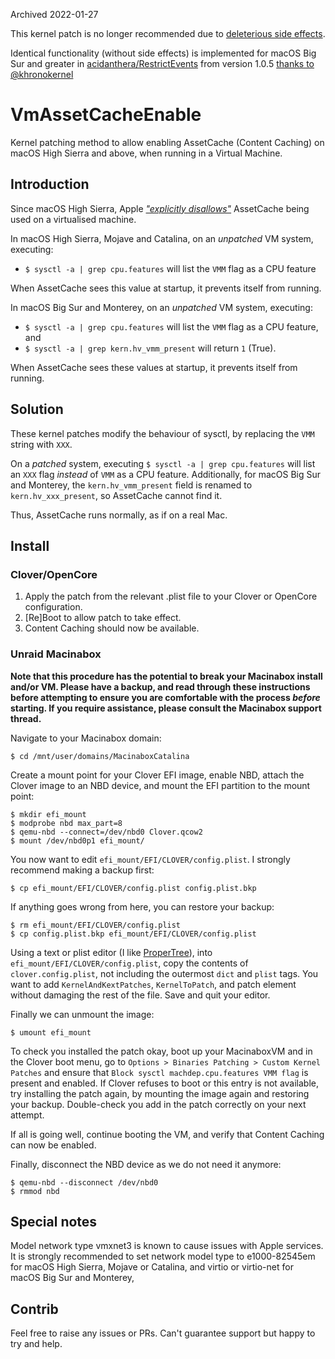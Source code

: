 Archived 2022-01-27

This kernel patch is no longer recommended due to [deleterious side effects](https://github.com/ofawx/VmAssetCacheEnable/issues/6).

Identical functionality (without side effects) is implemented for macOS Big Sur and greater in [acidanthera/RestrictEvents](https://github.com/acidanthera/FeatureUnlock) from version 1.0.5 [thanks to @khronokernel](https://github.com/acidanthera/RestrictEvents/pull/5)


# VmAssetCacheEnable
Kernel patching method to allow enabling AssetCache (Content Caching) on macOS High Sierra and above, when running in a Virtual Machine.

## Introduction
Since macOS High Sierra, Apple [*"explicitly disallows"*](https://support.apple.com/en-gb/HT207828) AssetCache being used on a virtualised machine.

In macOS High Sierra, Mojave and Catalina, on an *unpatched* VM system, executing:
* `$ sysctl -a | grep cpu.features` will list the `VMM` flag as a CPU feature

When AssetCache sees this value at startup, it prevents itself from running.

In macOS Big Sur and Monterey, on an *unpatched* VM system, executing:
* `$ sysctl -a | grep cpu.features` will list the `VMM` flag as a CPU feature, and
* `$ sysctl -a | grep kern.hv_vmm_present` will return `1` (True).

When AssetCache sees these values at startup, it prevents itself from running.

## Solution
These kernel patches modify the behaviour of sysctl, by replacing the `VMM` string with `XXX`.

On a *patched* system, executing `$ sysctl -a | grep cpu.features` will list an `XXX` flag *instead* of `VMM` as a CPU feature. Additionally, for macOS Big Sur and Monterey, the `kern.hv_vmm_present` field is renamed to `kern.hv_xxx_present`, so AssetCache cannot find it.

Thus, AssetCache runs normally, as if on a real Mac.

## Install

### Clover/OpenCore
 1. Apply the patch from the relevant .plist file to your Clover or OpenCore configuration.
 2. [Re]Boot to allow patch to take effect.
 3. Content Caching should now be available.

### Unraid Macinabox
**Note that this procedure has the potential to break your Macinabox install and/or VM. Please have a backup, and read through these instructions before attempting to ensure you are comfortable with the process *before* starting. If you require assistance, please consult the Macinabox support thread.**

Navigate to your Macinabox domain:

`$ cd /mnt/user/domains/MacinaboxCatalina`

Create a mount point for your Clover EFI image, enable NBD, attach the Clover image to an NBD device, and mount the EFI partition to the mount point:

```
$ mkdir efi_mount
$ modprobe nbd max_part=8
$ qemu-nbd --connect=/dev/nbd0 Clover.qcow2
$ mount /dev/nbd0p1 efi_mount/
```

You now want to edit `efi_mount/EFI/CLOVER/config.plist`. I strongly recommend making a backup first:

`$ cp efi_mount/EFI/CLOVER/config.plist config.plist.bkp`

If anything goes wrong from here, you can restore your backup:

```
$ rm efi_mount/EFI/CLOVER/config.plist
$ cp config.plist.bkp efi_mount/EFI/CLOVER/config.plist
```

Using a text or plist editor (I like [ProperTree](https://github.com/corpnewt/ProperTree)), into `efi_mount/EFI/CLOVER/config.plist`, copy the contents of `clover.config.plist`, not including the outermost `dict` and `plist` tags. You want to add `KernelAndKextPatches`, `KernelToPatch`, and patch element without damaging the rest of the file. Save and quit your editor.

Finally we can unmount the image:

`$ umount efi_mount`

To check you installed the patch okay, boot up your MacinaboxVM and in the Clover boot menu, go to `Options > Binaries Patching > Custom Kernel Patches` and ensure that `Block sysctl machdep.cpu.features VMM flag` is present and enabled. If Clover refuses to boot or this entry is not available, try installing the patch again, by mounting the image again and restoring your backup. Double-check you add in the patch correctly on your next attempt.

If all is going well, continue booting the VM, and verify that Content Caching can now be enabled.

Finally, disconnect the NBD device as we do not need it anymore:

```
$ qemu-nbd --disconnect /dev/nbd0
$ rmmod nbd
```

## Special notes
Model network type vmxnet3 is known to cause issues with Apple services.
It is strongly recommended to set network model type to e1000-82545em for macOS High Sierra, Mojave or Catalina, and virtio or virtio-net for macOS Big Sur and Monterey,

## Contrib
Feel free to raise any issues or PRs. Can't guarantee support but happy to try and help.

